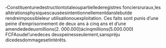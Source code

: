 ‐Constituentunedestructiontotaleoupartiellederegistres fonciersruraux,les altérationsphysiquescauséesintentionnellementdanslebutde rendreimpossibleleur utilisationouexploitation.
Ces faits sont punis d’une peine d’emprisonnement de deux ans à cinq ans et d’une amendededeuxmillions(2. 000.000)àcinqmillions(5.000.000) FCFAoudel’unedeces deuxpeinesseulement,sanspréju dicedesdommagesetintérêts.